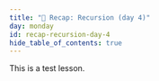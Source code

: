 ```yaml
---
title: "📓 Recap: Recursion (day 4)"
day: monday
id: recap-recursion-day-4
hide_table_of_contents: true
---
```


This is a test lesson.

